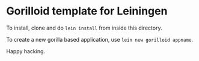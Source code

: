# Gorilloid template for Leiningen

To install, clone and do `lein install` from inside this directory.

To create a new gorilla based application, use `lein new gorilloid appname`.

Happy hacking.
